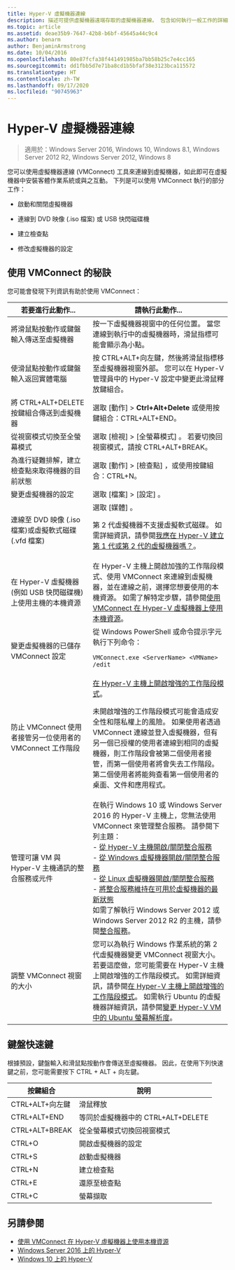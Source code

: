 ```yaml
---
title: Hyper-V 虛擬機器連線
description: 描述可提供虛擬機器遠端存取的虛擬機器連線。 包含如何執行一般工作的詳細資料，例如傳送 Ctrl-Alt-Delete 至虛擬機器。
ms.topic: article
ms.assetid: deae35b9-7647-42b8-b6bf-45645a44c9c4
ms.author: benarm
author: BenjaminArmstrong
ms.date: 10/04/2016
ms.openlocfilehash: 80e87fcfa38f441491985ba7bb58b25c7e4cc165
ms.sourcegitcommit: dd1fbb5d7e71ba8cd1b5bfaf38e3123bca115572
ms.translationtype: HT
ms.contentlocale: zh-TW
ms.lasthandoff: 09/17/2020
ms.locfileid: "90745963"
---
```

# <a name="hyper-v-virtual-machine-connection"></a>Hyper-V 虛擬機器連線

>適用於：Windows Server 2016, Windows 10, Windows 8.1, Windows Server 2012 R2, Windows Server 2012, Windows 8

您可以使用虛擬機器連線 \(VMConnect\) 工具來連線到虛擬機器，如此即可在虛擬機器中安裝客體作業系統或與之互動。 下列是可以使用 VMConnect 執行的部分工作：

-   啟動和關閉虛擬機器

-   連線到 DVD 映像 \(.iso 檔案\) 或 USB 快閃磁碟機

-   建立檢查點

-   修改虛擬機器的設定

## <a name="tips-for-using-vmconnect"></a>使用 VMConnect 的秘訣
您可能會發現下列資訊有助於使用 VMConnect：

|若要進行此動作...|請執行此動作...|
|---------------|------------|
|將滑鼠點按動作或鍵盤輸入傳送至虛擬機器|按一下虛擬機器視窗中的任何位置。 當您連線到執行中的虛擬機器時，滑鼠指標可能會顯示為小點。|
|使滑鼠點按動作或鍵盤輸入返回實體電腦|按 CTRL\+ALT\+向左鍵，然後將滑鼠指標移至虛擬機器視窗外部。 您可以在 Hyper\-V 管理員中的 Hyper\-V 設定中變更此滑鼠釋放鍵組合。|
|將 CTRL\+ALT\+DELETE 按鍵組合傳送到虛擬機器|選取 [動作]   > **Ctrl\+Alt\+Delete** 或使用按鍵組合：CTRL\+ALT\+END。|
|從視窗模式切換至全螢幕模式|選取 [檢視]   > [全螢幕模式]  。 若要切換回視窗模式，請按 CTRL\+ALT\+BREAK。|
|為進行疑難排解，建立檢查點來取得機器的目前狀態|選取 [動作]   > [檢查點]  ，或使用按鍵組合：CTRL\+N。|
|變更虛擬機器的設定|選取 [檔案]   > [設定]  。|
|連線至 DVD 映像 \(.iso 檔案\)或虛擬軟式磁碟 \(.vfd 檔案\)|選取 [媒體]  。<p>第 2 代虛擬機器不支援虛擬軟式磁碟。 如需詳細資訊，請參閱[我應在 Hyper-V 建立第 1 代或第 2 代的虛擬機器嗎？](../plan/Should-I-create-a-generation-1-or-2-virtual-machine-in-Hyper-V.md)。|
|在 Hyper\-V 虛擬機器 (例如 USB 快閃磁碟機) 上使用主機的本機資源|在 Hyper-V 主機上開啟加強的工作階段模式、使用 VMConnect 來連線到虛擬機器，並在連線之前，選擇您想要使用的本機資源。 如需了解特定步驟，請參閱[使用 VMConnect 在 Hyper\-V 虛擬機器上使用本機資源](Use-local-resources-on-Hyper-V-virtual-machine-with-VMConnect.md)。|
|變更虛擬機器的已儲存 VMConnect 設定|從 Windows PowerShell 或命令提示字元執行下列命令：<p>`VMConnect.exe <ServerName> <VMName> /edit`|
|防止 VMConnect 使用者接管另一位使用者的 VMConnect 工作階段|[在 Hyper-V 主機上開啟增強的工作階段模式](Use-local-resources-on-Hyper-V-virtual-machine-with-VMConnect.md#turn-on-enhanced-session-mode-on-a-hyper-v-host)。<p>未開啟增強的工作階段模式可能會造成安全性和隱私權上的風險。 如果使用者透過 VMConnect 連線並登入虛擬機器，但有另一個已授權的使用者連線到相同的虛擬機器，則工作階段會被第二個使用者接管，而第一個使用者將會失去工作階段。 第二個使用者將能夠查看第一個使用者的桌面、文件和應用程式。|
|管理可讓 VM 與 Hyper-V 主機通訊的整合服務或元件| 在執行 Windows 10 或 Windows Server 2016 的 Hyper-V 主機上，您無法使用 VMConnect 來管理整合服務。 請參閱下列主題： <br />- [從 Hyper-V 主機開啟/關閉整合服務](../manage/manage-hyper-v-integration-services.md) <br />- [從 Windows 虛擬機器開啟/關閉整合服務](../manage/manage-hyper-v-integration-services.md#start-and-stop-an-integration-service-from-a-windows-guest)<br />- [從 Linux 虛擬機器開啟/關閉整合服務](../manage/manage-hyper-v-integration-services.md#start-and-stop-an-integration-service-from-a-linux-guest) <br />- [將整合服務維持在可用於虛擬機器的最新狀態](../manage/manage-hyper-v-integration-services.md#keep-integration-services-up-to-date)  <br />如需了解執行 Windows Server 2012 或 Windows Server 2012 R2 的主機，請參閱[整合服務](/previous-versions/windows/it-pro/windows-server-2012-R2-and-2012/dn798297(v=ws.11))。|
|調整 VMConnect 視窗的大小|您可以為執行 Windows 作業系統的第 2 代虛擬機器變更 VMConnect 視窗大小。 若要這麼做，您可能需要在 Hyper-V 主機上開啟增強的工作階段模式。 如需詳細資訊，請參閱[在 Hyper-V 主機上開啟增強的工作階段模式](Use-local-resources-on-Hyper-V-virtual-machine-with-VMConnect.md#turn-on-enhanced-session-mode-on-a-hyper-v-host)。 如需執行 Ubuntu 的虛擬機器詳細資訊，請參閱[變更 Hyper-V VM 中的 Ubuntu 螢幕解析度](/archive/blogs/virtual_pc_guy/changing-ubuntu-screen-resolution-in-a-hyper-v-vm)。|


## <a name="keyboard-shortcuts"></a>鍵盤快速鍵
根據預設，鍵盤輸入和滑鼠點按動作會傳送至虛擬機器。 因此，在使用下列快速鍵之前，您可能需要按下 CTRL + ALT + 向左鍵。

|按鍵組合|說明|
|-------------------|---------------|
|CTRL\+ALT\+向左鍵|滑鼠釋放|
|CTRL\+ALT\+END|等同於虛擬機器中的 CTRL\+ALT\+DELETE|
|CTRL\+ALT\+BREAK|從全螢幕模式切換回視窗模式|
|CTRL\+O|開啟虛擬機器的設定|
|CTRL\+S|啟動虛擬機器|
|CTRL\+N|建立檢查點|
|CTRL\+E|還原至檢查點|
|CTRL\+C|螢幕擷取|

## <a name="see-also"></a>另請參閱
-   [使用 VMConnect 在 Hyper-V 虛擬機器上使用本機資源](Use-local-resources-on-Hyper-V-virtual-machine-with-VMConnect.md)
-   [Windows Server 2016 上的 Hyper-V](../Hyper-V-on-Windows-Server.md)
-   [Windows 10 上的 Hyper-V](/virtualization/hyper-v-on-windows/)